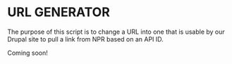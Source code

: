 # URL GENERATOR

The purpose of this script is to change a URL into one that is usable by our Drupal site to pull a link from NPR based on an API ID.

Coming soon!